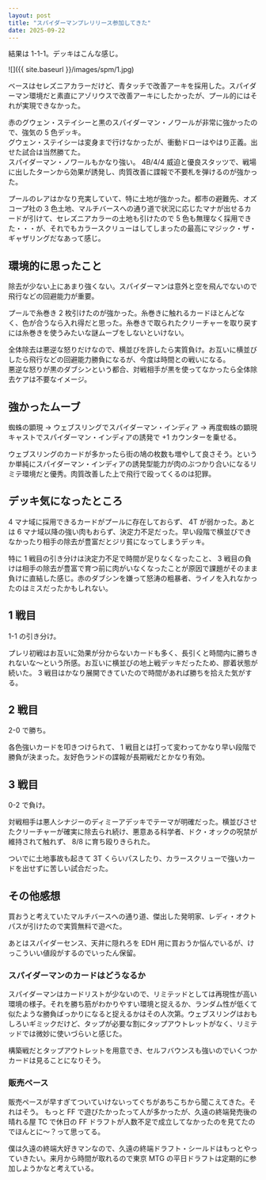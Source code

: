 ```yaml
---
layout: post
title: "スパイダーマンプレリリース参加してきた"
date: 2025-09-22
---
```

結果は 1-1-1。デッキはこんな感じ。

![]({{ site.baseurl }}/images/spm/1.jpg)

ベースはセレズニアカラーだけど、青タッチで改善アーキを採用した。スパイダーマン環境だと素直にアゾリウスで改善アーキにしたかったが、プール的にはそれが実現できなかった。

赤の<span class="card-hover" data-scry="spm/78/en">グウェン・ステイシー</span>と黒の<span class="card-hover" data-scry="spm/67/en">スパイダーマン・ノワール</span>が非常に強かったので、強気の 5 色デッキ。  
グウェン・ステイシーは変身まで行けなかったが、衝動ドローはやはり正義。出せた試合は当然勝てた。  
スパイダーマン・ノワールもかなり強い。 4B/4/4 威迫と優良スタッツで、戦場に出したターンから効果が誘発し、肉質改善に諜報で不要札を弾けるのが強かった。

プールのレアはかなり充実していて、特に土地が強かった。<span class="card-hover" data-scry="spm/187/en">都市の避難先</span>、<span class="card-hover" data-scry="spm/182/en">オズコープ社</span>の 3 色土地、<span class="card-hover" data-scry="spm/180/en">マルチバースへの通り道</span>で状況に応じたマナが出せるカードが引けて、セレズニアカラーの土地も引けたので 5 色も無理なく採用できた・・・が、それでもカラースクリューはしてしまったの最高にマジック・ザ・ギャザリングだなあって感じ。

## 環境的に思ったこと

除去が少ない上にあまり強くない。スパイダーマンは意外と空を飛んでないので飛行などの回避能力が重要。

プールで<span class="card-hover" data-scry="spm/21/en">糸巻き</span> 2 枚引けたのが強かった。糸巻きに触れるカードほとんどなく、色が合うなら入れ得だと思った。糸巻きで取られたクリーチャーを取り戻すには糸巻きを使うみたいな謎ムーブをしないといけない。

全体除去は<span class="card-hover" data-scry="spm/74/en">悪逆な怒り</span>だけなので、横並びを許したら実質負け。お互いに横並びしたら飛行などの回避能力勝負になるが、今度は時間との戦いになる。  
悪逆な怒りが黒のダブシンという都合、対戦相手が黒を使ってなかったら全体除去ケアは不要なイメージ。

## 強かったムーブ

<span class="card-hover" data-scry="spm/148/en">蜘蛛の顕現</span> -> ウェブスリングで<span class="card-hover" data-scry="spm/151/en">スパイダーマン・インディア</span> -> 再度蜘蛛の顕現キャストでスパイダーマン・インディアの誘発で +1 カウンターを乗せる。

ウェブスリングのカードが多かったら<span class="card-hover" data-scry="spm/4/en">街の鳩</span>の枚数も増やして良さそう。というか単純にスパイダーマン・インディアの誘発型能力が肉のぶつかり合いになるリミテ環境だと優秀。肉質改善した上で飛行で殴ってくるのは犯罪。

## デッキ気になったところ

4 マナ域に採用できるカードがプールに存在しておらず、 4T が弱かった。あとは 6 マナ域以降の強い肉もおらず、決定力不足だった。早い段階で横並びできなかったり相手の除去が豊富だとジリ貧になってしまうデッキ。

特に 1 戦目の引き分けは決定力不足で時間が足りなくなったこと、 3 戦目の負けは相手の除去が豊富で育つ前に肉がいなくなったことが原因で課題がそのまま負けに直結した感じ。赤のダブシンを嫌って<span class="card-hover" data-scry="spm/140/en">怒涛の粗暴者、ライノ</span>を入れなかったのはミスだったかもしれない。

## 1 戦目

1-1 の引き分け。

プレリ初戦はお互いに効果が分からないカードも多く、長引くと時間内に勝ちきれないな〜という所感。お互いに横並びの地上戦デッキだったため、膠着状態が続いた。 3 戦目はかなり展開できていたので時間があれば勝ちを拾えた気がする。

## 2 戦目

2-0 で勝ち。

各色強いカードを叩きつけられて、 1 戦目とは打って変わってかなり早い段階で勝負が決まった。友好色ランドの諜報が長期戦だとかなり有効。

## 3 戦目

0-2 で負け。

対戦相手は悪人シナジーのディミーアデッキでテーマが明確だった。横並びさせたクリーチャーが確実に除去られ続け、<span class="card-hover" data-scry="spm/29/en">悪意ある科学者、ドク・オック</span>の呪禁が維持されて触れず、 8/8 に育ち殴りきられた。

ついでに土地事故も起きて 3T くらいパスしたり、カラースクリューで強いカードを出せずに苦しい試合だった。

## その他感想

買おうと考えていたマルチバースへの通り道、<span class="card-hover" data-scry="spm/35/en">傑出した発明家、レディ・オクトパス</span>が引けたので実質無料で遊べた。

あとは<span class="card-hover" data-scry="spm/46/en">スパイダーセンス</span>、<span class="card-hover" data-scry="spm/32/en">天井に隠れろ</span>を EDH 用に買おうか悩んでいるが、けっこういい値段がするのでいったん保留。

### スパイダーマンのカードはどうなるか

スパイダーマンはカードリストが少ないので、リミテッドとしては再現性が高い環境の様子。それを勝ち筋がわかりやすい環境と捉えるか、ランダム性が低くて似たような勝負ばっかりになると捉えるかはその人次第。ウェブスリングはおもしろいギミックだけど、タップが必要な割にタップアウトレットがなく、リミテッドでは微妙に使いづらいと感じた。

構築戦だとタップアウトレットを用意でき、セルフバウンスも強いのでいくつかカードは見ることになりそう。

### 販売ペース

販売ペースが早すぎてついていけないってぐちがあちこちから聞こえてきた。それはそう。
もっと FF で遊びたかったって人が多かったが、久遠の終端発売後の晴れる屋 TC で休日の FF ドラフトが人数不足で成立してなかったのを見てたのでほんとに〜？って思ってる。

僕は久遠の終端大好きマンなので、久遠の終端ドラフト・シールドはもっとやっていきたい。来月から時間が取れるので東京 MTG の平日ドラフトは定期的に参加しようかなと考えている。